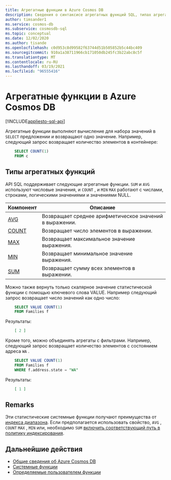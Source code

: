 ```yaml
---
title: Агрегатные функции в Azure Cosmos DB
description: Сведения о синтаксисе агрегатных функций SQL, типах агрегатных функций, поддерживаемых Azure Cosmos DB.
author: timsander1
ms.service: cosmos-db
ms.subservice: cosmosdb-sql
ms.topic: conceptual
ms.date: 12/02/2020
ms.author: tisande
ms.openlocfilehash: c0d953c8d99582f63744d51b505852b5c44bc409
ms.sourcegitcommit: 910a1a38711966cb171050db245fc3b22abc8c5f
ms.translationtype: MT
ms.contentlocale: ru-RU
ms.lasthandoff: 03/19/2021
ms.locfileid: "96555416"
---
```

# <a name="aggregate-functions-in-azure-cosmos-db"></a>Агрегатные функции в Azure Cosmos DB
[!INCLUDE[appliesto-sql-api](includes/appliesto-sql-api.md)]

Агрегатные функции выполняют вычисление для набора значений в `SELECT` предложении и возвращают одно значение. Например, следующий запрос возвращает количество элементов в контейнере:

```sql
    SELECT COUNT(1)
    FROM c
```

## <a name="types-of-aggregate-functions"></a>Типы агрегатных функций

API SQL поддерживает следующие агрегатные функции. `SUM` и `AVG` используют числовые значения, и `COUNT` , и `MIN` `MAX` работают с числами, строками, логическими значениями и значениями NULL.

| Компонент | Описание |
|-------|-------------|
| [AVG](sql-query-aggregate-avg.md) | Возвращает среднее арифметическое значений в выражении. |
| [COUNT](sql-query-aggregate-count.md) | Возвращает число элементов в выражении. |
| [MAX](sql-query-aggregate-max.md) | Возвращает максимальное значение выражения. |
| [MIN](sql-query-aggregate-min.md) | Возвращает минимальное значение выражения. |
| [SUM](sql-query-aggregate-sum.md) | Возвращает сумму всех элементов в выражении. |


Можно также вернуть только скалярное значение статистической функции с помощью ключевого слова VALUE. Например следующий запрос возвращает число значений как одно число:

```sql
    SELECT VALUE COUNT(1)
    FROM Families f
```

Результаты:

```json
    [ 2 ]
```

Кроме того, можно объединять агрегаты с фильтрами. Например, следующий запрос возвращает количество элементов с состоянием адреса `WA` .

```sql
    SELECT VALUE COUNT(1)
    FROM Families f
    WHERE f.address.state = "WA"
```

Результаты:

```json
    [ 1 ]
```

## <a name="remarks"></a>Remarks

Эти статистические системные функции получают преимущества от [индекса диапазона](index-policy.md#includeexclude-strategy). Если предполагается использовать свойство, `AVG` , `COUNT` `MAX` , `MIN` или, необходимо `SUM` [включить соответствующий путь в политику индексирования](index-policy.md#includeexclude-strategy).

## <a name="next-steps"></a>Дальнейшие действия

- [Общие сведения об Azure Cosmos DB](introduction.md)
- [Системные функции](sql-query-system-functions.md)
- [Определяемые пользователем функции](sql-query-udfs.md)
